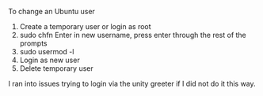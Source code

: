 To change an Ubuntu user

1. Create a temporary user or login as root
2. sudo chfn <olduser>
	Enter in new username, press enter through the rest of the prompts
3. sudo usermod -l <newuser> <olduser>
4. Login as new user
5. Delete temporary user

I ran into issues trying to login via the unity greeter if I did not do it this way.
